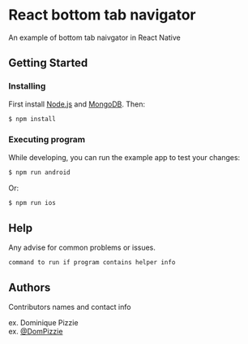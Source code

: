 # React bottom tab navigator

An example of bottom tab naivgator in React Native

## Getting Started

### Installing

First install [Node.js](http://nodejs.org/) and [MongoDB](https://www.mongodb.org/downloads). Then:

```sh
$ npm install
```

### Executing program

While developing, you can run the example app to test your changes:

```sh
$ npm run android
```

Or:

```sh
$ npm run ios
```

## Help

Any advise for common problems or issues.
```
command to run if program contains helper info
```

## Authors

Contributors names and contact info

ex. Dominique Pizzie  
ex. [@DomPizzie](https://twitter.com/dompizzie)
